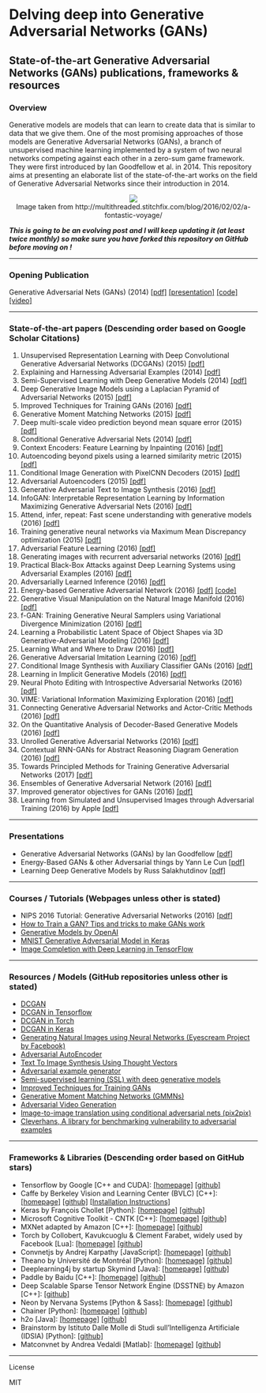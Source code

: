 # Delving deep into Generative Adversarial Networks (GANs) 


## State-of-the-art Generative Adversarial Networks (GANs) publications, frameworks & resources

### Overview
Generative models are models that can learn to create data that is similar to data that we give them. One of the most promising approaches of those models are Generative Adversarial Networks (GANs), a branch of unsupervised machine learning implemented by a system of two neural networks competing against each other in a zero-sum game framework. They were first introduced by Ian Goodfellow et al. in 2014. This repository aims at presenting an elaborate list of the state-of-the-art works on the field of Generative Adversarial Networks since their introduction in 2014.

<p align="center">
  <img src="https://raw.githubusercontent.com/GKalliatakis/Delving-deep-into-GANs/master/GAN.gif?raw=true"/><br>
  Image taken from http://multithreaded.stitchfix.com/blog/2016/02/02/a-fontastic-voyage/<br>
</p>

**_This is going to be an evolving post and I will keep updating it (at least twice monthly) so make sure you have forked this repository on GitHub before moving on !_**

---



### Opening Publication 
Generative Adversarial Nets (GANs) (2014) [[pdf]](https://arxiv.org/pdf/1406.2661v1.pdf)  [[presentation]](http://www.iangoodfellow.com/slides/2016-12-04-NIPS.pdf) [[code]](https://github.com/goodfeli/adversarial) [[video]](https://www.youtube.com/watch?v=HN9NRhm9waY)

---

### State-of-the-art papers (Descending order based on Google Scholar Citations)

1. Unsupervised Representation Learning with Deep Convolutional Generative Adversarial Networks (DCGANs) (2015) [[pdf]](https://arxiv.org/pdf/1511.06434v2.pdf) 
2. Explaining and Harnessing Adversarial Examples (2014) [[pdf]](https://arxiv.org/pdf/1412.6572.pdf)
3. Semi-Supervised Learning with Deep Generative Models (2014) [[pdf]]( https://arxiv.org/pdf/1406.5298v2.pdf )
4. Deep Generative Image Models using a Laplacian Pyramid of Adversarial Networks (2015) [[pdf]](http://papers.nips.cc/paper/5773-deep-generative-image-models-using-a-laplacian-pyramid-of-adversarial-networks.pdf)
5. Improved Techniques for Training GANs (2016) [[pdf]](https://arxiv.org/pdf/1606.03498v1.pdf)
6. Generative Moment Matching Networks (2015) [[pdf]](http://www.jmlr.org/proceedings/papers/v37/li15.pdf)
7. Deep multi-scale video prediction beyond mean square error (2015) [[pdf]](https://arxiv.org/pdf/1511.05440.pdf)
8. Conditional Generative Adversarial Nets (2014) [[pdf]](https://arxiv.org/pdf/1411.1784v1.pdf)
9. Context Encoders: Feature Learning by Inpainting (2016) [[pdf]](http://www.cv-foundation.org/openaccess/content_cvpr_2016/papers/Pathak_Context_Encoders_Feature_CVPR_2016_paper.pdf)
10. Autoencoding beyond pixels using a learned similarity metric (2015) [[pdf]](https://arxiv.org/pdf/1512.09300.pdf)
11. Conditional Image Generation with PixelCNN Decoders (2015) [[pdf]](https://arxiv.org/pdf/1606.05328.pdf)  
12. Adversarial Autoencoders (2015) [[pdf]](https://arxiv.org/pdf/1511.05644.pdf)
13. Generative Adversarial Text to Image Synthesis (2016) [[pdf]](http://www.jmlr.org/proceedings/papers/v48/reed16.pdf)
14. InfoGAN: Interpretable Representation Learning by Information Maximizing Generative Adversarial Nets (2016) [[pdf]](https://arxiv.org/pdf/1606.03657v1.pdf)
15. Attend, infer, repeat: Fast scene understanding with generative models (2016) [[pdf]](https://arxiv.org/pdf/1603.08575.pdf) 
16. Training generative neural networks via Maximum Mean Discrepancy optimization (2015) [[pdf]](https://arxiv.org/pdf/1505.03906.pdf)
17. Adversarial Feature Learning (2016) [[pdf]](https://arxiv.org/pdf/1605.09782.pdf)
18. Generating images with recurrent adversarial networks (2016) [[pdf]](https://arxiv.org/pdf/1602.05110.pdf)
19. Practical Black-Box Attacks against Deep Learning Systems using Adversarial Examples (2016) [[pdf]](https://arxiv.org/pdf/1602.02697.pdf)
20. Adversarially Learned Inference (2016) [[pdf]](https://arxiv.org/pdf/1606.00704.pdf)
21. Energy-based Generative Adversarial Network (2016) [[pdf]](https://arxiv.org/pdf/1609.03126v3.pdf) [[code]](https://github.com/dyelax/Adversarial_Video_Generation)
22. Generative Visual Manipulation on the Natural Image Manifold (2016) [[pdf]](https://arxiv.org/pdf/1609.03552.pdf)
23. f-GAN: Training Generative Neural Samplers using Variational Divergence Minimization (2016) [[pdf]](http://papers.nips.cc/paper/6066-tagger-deep-unsupervised-perceptual-grouping.pdf)
24. Learning a Probabilistic Latent Space of Object Shapes via 3D Generative-Adversarial Modeling (2016) [[pdf]](https://arxiv.org/pdf/1610.07584.pdf)
25. Learning What and Where to Draw (2016) [[pdf]](https://arxiv.org/pdf/1610.02454v1.pdf) 
26. Generative Adversarial Imitation Learning (2016) [[pdf]](http://papers.nips.cc/paper/6391-generative-adversarial-imitation-learning.pdf)
27. Conditional Image Synthesis with Auxiliary Classifier GANs (2016) [[pdf]](https://arxiv.org/pdf/1610.09585.pdf)
28. Learning in Implicit Generative Models (2016) [[pdf]](https://arxiv.org/pdf/1610.03483.pdf)
29. Neural Photo Editing with Introspective Adversarial Networks (2016) [[pdf]](https://arxiv.org/pdf/1609.07093.pdf)
30. VIME: Variational Information Maximizing Exploration (2016) [[pdf]](http://papers.nips.cc/paper/6591-vime-variational-information-maximizing-exploration.pdf)
31. Connecting Generative Adversarial Networks and Actor-Critic Methods (2016) [[pdf]](https://arxiv.org/pdf/1610.01945.pdf)
32. On the Quantitative Analysis of Decoder-Based Generative Models (2016) [[pdf]](https://arxiv.org/pdf/1611.04273.pdf)
33. Unrolled Generative Adversarial Networks (2016) [[pdf]](https://arxiv.org/pdf/1611.02163.pdf)
34. Contextual RNN-GANs for Abstract Reasoning Diagram Generation (2016) [[pdf]](https://arxiv.org/pdf/1609.09444.pdf)
35. Towards Principled Methods for Training Generative Adversarial Networks (2017) [[pdf]](https://arxiv.org/pdf/1701.04862.pdf)
36. Ensembles of Generative Adversarial Network (2016) [[pdf]](https://arxiv.org/pdf/1612.00991.pdf)
37. Improved generator objectives for GANs (2016) [[pdf]](https://arxiv.org/pdf/1612.02780.pdf)
38. Learning from Simulated and Unsupervised Images through Adversarial Training (2016) by Apple [[pdf]](https://arxiv.org/pdf/1612.07828.pdf)


----------


### Presentations
- Generative Adversarial Networks (GANs) by Ian Goodfellow [[pdf]](http://www.iangoodfellow.com/slides/2016-12-04-NIPS.pdf) 
- Energy-Based GANs & other Adversarial things by Yann Le Cun [[pdf]](http://papers.nips.cc/paper/4824-imagenet-classification-with-deep-convolutional-neural-networks.pdf)
- Learning Deep Generative Models by Russ Salakhutdinov [[pdf]](http://www.cs.toronto.edu/~rsalakhu/talk_Montreal_2016_Salakhutdinov.pdf) 

----------

### Courses / Tutorials (Webpages unless other is stated)
- NIPS 2016 Tutorial: Generative Adversarial Networks (2016) [[pdf]](https://arxiv.org/pdf/1701.00160.pdf)
- [How to Train a GAN? Tips and tricks to make GANs work](https://github.com/soumith/ganhacks)
- [Generative Models by OpenAI ](https://openai.com/blog/generative-models/)
- [MNIST Generative Adversarial Model in Keras](https://oshearesearch.com/index.php/2016/07/01/mnist-generative-adversarial-model-in-keras/)
- [Image Completion with Deep Learning in TensorFlow](http://bamos.github.io/2016/08/09/deep-completion/)

----------


### Resources / Models (GitHub repositories unless other is stated)
- [DCGAN](https://github.com/Newmu/dcgan_code) 
- [DCGAN in Tensorflow](https://github.com/carpedm20/DCGAN-tensorflow)
- [DCGAN in Torch](https://github.com/soumith/dcgan.torch)
- [DCGAN in Keras](https://github.com/jacobgil/keras-dcgan)
- [Generating Natural Images using Neural Networks (Eyescream Project by Facebook)](https://github.com/facebook/eyescream)
- [Adversarial AutoEncoder](https://github.com/musyoku/adversarial-autoencoder)
- [Text To Image Synthesis Using Thought Vectors](https://github.com/paarthneekhara/text-to-image) 
- [Adversarial example generator](https://github.com/e-lab/torch-toolbox/tree/master/Adversarial) 
- [Semi-supervised learning (SSL) with deep generative models](https://github.com/dpkingma/nips14-ssl)
- [Improved Techniques for Training GANs](https://github.com/openai/improved-gan)
- [Generative Moment Matching Networks (GMMNs)](https://github.com/yujiali/gmmn)
- [Adversarial Video Generation](https://github.com/dyelax/Adversarial_Video_Generation)
- [Image-to-image translation using conditional adversarial nets (pix2pix)](https://github.com/phillipi/pix2pix	)
- [Cleverhans, A library for benchmarking vulnerability to adversarial examples](https://github.com/openai/cleverhans)

----------

### Frameworks & Libraries (Descending order based on GitHub stars)
- Tensorflow by Google  [C++ and CUDA]: [[homepage]](https://www.tensorflow.org/) [[github]](https://github.com/tensorflow/tensorflow)
- Caffe by Berkeley Vision and Learning Center (BVLC)  [C++]: [[homepage]](http://caffe.berkeleyvision.org/) [[github]](https://github.com/BVLC/caffe) [[Installation Instructions]](Caffe_Installation/README.md)
- Keras by François Chollet  [Python]: [[homepage]](https://keras.io/) [[github]](https://github.com/fchollet/keras)
- Microsoft Cognitive Toolkit - CNTK  [C++]: [[homepage]](https://www.microsoft.com/en-us/research/product/cognitive-toolkit/) [[github]](https://github.com/Microsoft/CNTK)
- MXNet adapted by Amazon  [C++]: [[homepage]](http://mxnet.io/) [[github]](https://github.com/dmlc/mxnet)
- Torch by Collobert, Kavukcuoglu & Clement Farabet, widely used by Facebook  [Lua]: [[homepage]](http://torch.ch/) [[github]](https://github.com/torch) 
- Convnetjs by Andrej Karpathy [JavaScript]: [[homepage]](http://cs.stanford.edu/people/karpathy/convnetjs/) [[github]](https://github.com/karpathy/convnetjs)
- Theano by Université de Montréal  [Python]: [[homepage]](http://deeplearning.net/software/theano/) [[github]](https://github.com/Theano/Theano) 
- Deeplearning4j by startup Skymind  [Java]: [[homepage]](https://deeplearning4j.org/) [[github]](https://github.com/deeplearning4j/deeplearning4j) 
- Paddle by Baidu  [C++]: [[homepage]](http://www.paddlepaddle.org/) [[github]](https://github.com/PaddlePaddle/Paddle) 
- Deep Scalable Sparse Tensor Network Engine (DSSTNE) by Amazon  [C++]: [[github]](https://github.com/amznlabs/amazon-dsstne) 
- Neon by Nervana Systems  [Python & Sass]: [[homepage]](http://neon.nervanasys.com/docs/latest/) [[github]](https://github.com/NervanaSystems/neon) 
- Chainer  [Python]: [[homepage]](http://chainer.org/) [[github]](https://github.com/pfnet/chainer) 
- h2o  [Java]: [[homepage]](http://www.h2o.ai/) [[github]](https://github.com/h2oai/h2o-3) 
- Brainstorm by Istituto Dalle Molle di Studi sull’Intelligenza Artificiale (IDSIA)  [Python]: [[github]](https://github.com/IDSIA/brainstorm)
- Matconvnet by Andrea Vedaldi  [Matlab]: [[homepage]](http://www.vlfeat.org/matconvnet/) [[github]](https://github.com/vlfeat/matconvnet) 


----

License

MIT


[//]: # (These are reference links used in the body of this note and get stripped out when the markdown processor does its job. There is no need to format nicely because it shouldn't be seen. Thanks SO - http://stackoverflow.com/questions/4823468/store-comments-in-markdown-syntax)


   [dill]: <https://github.com/joemccann/dillinger>
   [git-repo-url]: <https://github.com/joemccann/dillinger.git>
   [john gruber]: <http://daringfireball.net>
   [@thomasfuchs]: <http://twitter.com/thomasfuchs>
   [df1]: <http://daringfireball.net/projects/markdown/>
   [markdown-it]: <https://github.com/markdown-it/markdown-it>
   [Ace Editor]: <http://ace.ajax.org>
   [node.js]: <http://nodejs.org>
   [Twitter Bootstrap]: <http://twitter.github.com/bootstrap/>
   [keymaster.js]: <https://github.com/madrobby/keymaster>
   [jQuery]: <http://jquery.com>
   [@tjholowaychuk]: <http://twitter.com/tjholowaychuk>
   [express]: <http://expressjs.com>
   [AngularJS]: <http://angularjs.org>
   [Gulp]: <http://gulpjs.com>

   [PlDb]: <https://github.com/joemccann/dillinger/tree/master/plugins/dropbox/README.md>
   [PlGh]:  <https://github.com/joemccann/dillinger/tree/master/plugins/github/README.md>
   [PlGd]: <https://github.com/joemccann/dillinger/tree/master/plugins/googledrive/README.md>
   [PlOd]: <https://github.com/joemccann/dillinger/tree/master/plugins/onedrive/README.md>

